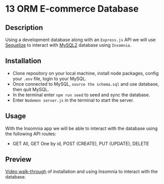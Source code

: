 # 13 ORM E-commerce Database

## Description

Using a development database along with an `Express.js` API we will use [Sequelize](https://www.npmjs.com/package/sequelize) to interact with [MySQL2](https://www.npmjs.com/package/mysql2) database using `Insomnia`.

## Installation

* Clone repository on your local machine, install node packages, config your `.env` file, login to your MySQL.
* Once connected to MySQL, `source the schema.sql` and use database, then quit MySQL. 
* In the terminal enter `npm run seed` to seed and sync the database. 
* Enter `Nodemon server.js` in the terminal to start the server.

## Usage 

With the Insomnia app we will be able to interact with the database using the following API routes:

* GET All, GET One by id, POST (CREATE), PUT (UPDATE), DELETE 

## Preview 

[Video walk-through](https://www.youtube.com/watch?v=nFlpNTj0yRE) of installation and using Insomnia to interact with the database.



